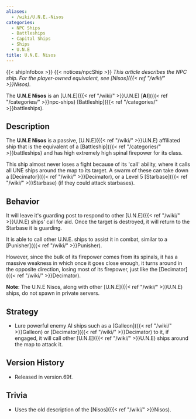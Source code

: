 ```yaml
---
aliases:
  - /wiki/U.N.E.-Nisos
categories:
  - NPC Ships
  - Battleships
  - Capital Ships
  - Ships
  - U.N.E
title: U.N.E. Nisos
---
```


{{< shipInfobox >}} {{< notices/npcShip >}} _This article describes the NPC ship. For the player-owned equivalent, see [Nisos]({{< ref "/wiki/" >}}Nisos)._

The **U.N.E Nisos** is an [U.N.E]({{< ref "/wiki/" >}}U.N.E) [**AI**]({{< ref "/categories/" >}}npc-ships) [Battleship]({{< ref "/categories/" >}}battleships).

## Description

The **U.N.E Nisos** is a passive, [U.N.E]({{< ref "/wiki/" >}}U.N.E) affiliated ship that is the equivalent of a [Battleship]({{< ref "/categories/" >}}battleships) and has high extremely high spinal firepower for its class.

This ship almost never loses a fight because of its 'call' ability, where it calls all UNE ships around the map to its target. A swarm of these can take down a [Decimator]({{< ref "/wiki/" >}}Decimator), or a Level 5 [Starbase]({{< ref "/wiki/" >}}Starbase) (if they could attack starbases).

## Behavior

It will leave it's guarding post to respond to other [U.N.E]({{< ref "/wiki/" >}}U.N.E) ships' call for aid. Once the target is destroyed, it will return to the Starbase it is guarding.

It is able to call other U.N.E. ships to assist it in combat, similar to a [Punisher]({{< ref "/wiki/" >}}Punisher).

However, since the bulk of its firepower comes from its spinals, it has a massive weakness in which once it goes close enough, it turns around in the opposite direction, losing most of its firepower, just like the [Decimator]({{< ref "/wiki/" >}}Decimator).

**Note**: The U.N.E Nisos, along with other [U.N.E]({{< ref "/wiki/" >}}U.N.E) ships, do not spawn in private servers.

## Strategy

- Lure powerful enemy AI ships such as a [Galleon]({{< ref "/wiki/" >}}Galleon) or [Decimator]({{< ref "/wiki/" >}}Decimator) to it, if engaged, it will call other [U.N.E]({{< ref "/wiki/" >}}U.N.E) ships around the map to attack it.

## Version History

- Released in version.69f.

## Trivia

- Uses the old description of the [Nisos]({{< ref "/wiki/" >}}Nisos).
